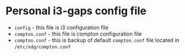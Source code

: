 # Personal i3-gaps config file
- `config` - this file is i3 configuration file
- `compton.conf` - this file is compton configuration file
- `compton.conf` - this is backup of default `compton.conf` file located in
  `/etc/xdg/compton.conf`

